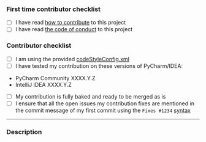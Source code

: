 <!--
Any HTML comment will be stripped when the markdown is rendered, so you don't need to delete them.
-->

<!-- You can remove this first section if you have contributed before -->
### First time contributor checklist
<!-- replace the empty checkboxes [ ] below with checked ones [x] accordingly -->
- [ ] I have read [how to contribute](/.github/CONTRIBUTING.md) to this project
- [ ] I have read [the code of conduct](/.github/CODE_OF_CONDUCT.md) to this project

### Contributor checklist
<!-- replace the empty checkboxes [ ] below with checked ones [x] accordingly -->
- [ ] I am using the provided [codeStyleConfig.xml](/.idea/codeStyles)
- [ ] I have tested my contribution on these versions of PyCharm/IDEA:
 * PyCharm Community XXXX.Y.Z
 * IntelliJ IDEA XXXX.Y.Z
- [ ] My contribution is fully baked and ready to be merged as is
- [ ] I ensure that all the open issues my contribution fixes are mentioned in the commit message of my first commit 
      using the `Fixes #1234` [syntax](https://help.github.com/articles/closing-issues-using-keywords/)

----------

### Description
<!--
Describe briefly what your pull request proposes to fix. Especially if you have more than one commit, it is helpful to 
give a summary of what your contribution as a whole is trying to solve.
Also, please describe shortly how you tested that your fix actually works.
-->
